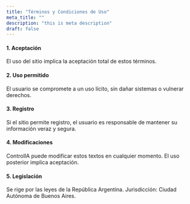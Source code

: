 ```yaml
---
title: "Términos y Condiciones de Uso"
meta_title: ""
description: "this is meta description"
draft: false
---
```


#### 1. Aceptación

El uso del sitio implica la aceptación total de estos términos.<br/>


#### 2. Uso permitido

El usuario se compromete a un uso lícito, sin dañar sistemas o vulnerar derechos.<br/>

#### 3. Registro

Si el sitio permite registro, el usuario es responsable de mantener su información veraz y segura.<br/>

#### 4. Modificaciones

ControlIA puede modificar estos textos en cualquier momento. El uso posterior implica aceptación.<br/>

#### 5. Legislación

Se rige por las leyes de la República Argentina. Jurisdicción: Ciudad Autónoma de Buenos Aires.<br/>
